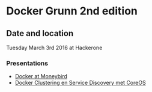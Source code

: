 # Docker Grunn 2nd edition

## Date and location

Tuesday March 3rd 2016 at Hackerone

### Presentations

* [Docker at Moneybird](http://www.slideshare.net/edwinvl/docker-at-moneybirdb)
* [Docker Clustering en Service Discovery met CoreOS](https://speakerdeck.com/marcelharkema/dockergrunn-20150303-docker-clustering-en-service-discovery-met-coreos)
